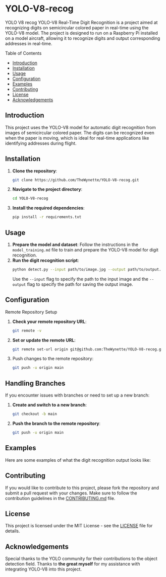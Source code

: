 # YOLO-V8-recog
YOLO V8 recog
YOLO-V8 Real-Time Digit Recognition is a project aimed at recognizing digits on semicircular colored paper in real-time using the YOLO-V8 model. The project is designed to run on a Raspberry Pi installed on a model aircraft, allowing it to recognize digits and output corresponding addresses in real-time.

Table of Contents

- [Introduction](#introduction)
- [Installation](#installation)
- [Usage](#usage)
- [Configuration](#configuration)
- [Examples](#examples)
- [Contributing](#contributing)
- [License](#license)
- [Acknowledgements](#acknowledgements)

## Introduction
This project uses the YOLO-V8 model for automatic digit recognition from images of semicircular colored paper. The digits can be recognized even when the paper is moving, which is ideal for real-time applications like identifying addresses during flight.

## Installation
1. **Clone the repository**:
   ```bash
   git clone https://github.com/TheWynette/YOLO-V8-recog.git
   ```
2. **Navigate to the project directory**:
   ```bash
   cd YOLO-V8-recog
   ```
3. **Install the required dependencies**:
   ```bash
   pip install -r requirements.txt
   ```

## Usage

1. **Prepare the model and dataset**: Follow the instructions in the `model_training.md` file to train and prepare the YOLO-V8 model for digit recognition.
2. **Run the digit recognition script**:
   ```bash
   python detect.py --input path/to/image.jpg --output path/to/output.jpg
   ```
   Use the `--input` flag to specify the path to the input image and the `--output` flag to specify the path for saving the output image.

## Configuration
Remote Repository Setup
1. **Check your remote repository URL**:
   ```bash
   git remote -v
   ```
2. **Set or update the remote URL**:
   ```bash
   git remote set-url origin git@github.com:TheWynette/YOLO-V8-recog.git
   ```
3. Push changes to the remote repository:
   ```bash
   git push -u origin main
   ```

## Handling Branches
If you encounter issues with branches or need to set up a new branch:
1. **Create and switch to a new branch**:
   ```bash
   git checkout -b main
   ```
2. **Push the branch to the remote repository**:
   ```bash
   git push -u origin main
   ```

## Examples
Here are some examples of what the digit recognition output looks like:

## Contributing
If you would like to contribute to this project, please fork the repository and submit a pull request with your changes. Make sure to follow the contribution guidelines in the [CONTRIBUTING.md](CONTRIBUTING.md) file.

## License
This project is licensed under the MIT License - see the [LICENSE](LICENSE) file for details.

## Acknowledgements
Special thanks to the YOLO community for their contributions to the object detection field.
Thanks to **the great myself** for my assistance with integrating YOLO-V8 into this project.

